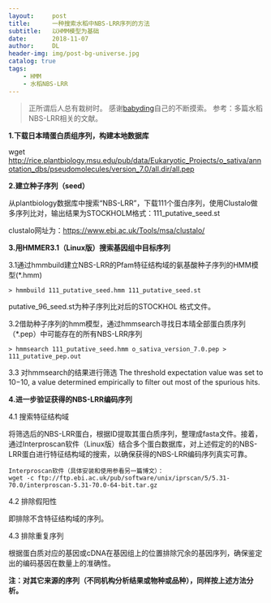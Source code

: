 ```yaml
---
layout:     post
title:      一种搜索水稻中NBS-LRR序列的方法
subtitle:   以HMM模型为基础
date:       2018-11-07
author:     DL
header-img: img/post-bg-universe.jpg
catalog: true
tags:
    - HMM
    - 水稻NBS-LRR
---
```


> 正所谓后人总有栽树时。
> 感谢[babyding](https://babyding.github.io/)自己的不断摸索。
>参考：多篇水稻NBS-LRR相关的文献。


**1.下载日本晴蛋白质组序列，构建本地数据库**

wget http://rice.plantbiology.msu.edu/pub/data/Eukaryotic_Projects/o_sativa/annotation_dbs/pseudomolecules/version_7.0/all.dir/all.pep

**2.建立种子序列（seed）**

从plantbiology数据库中搜索“NBS-LRR”，下载111个蛋白序列，使用Clustalo做多序列比对，输出结果为STOCKHOLM格式：111_putative_seed.st


clustalo网址为：https://www.ebi.ac.uk/Tools/msa/clustalo/

**3.用HMMER3.1（Linux版）搜索基因组中目标序列**

3.1通过hmmbuild建立NBS-LRR的Pfam特征结构域的氨基酸种子序列的HMM模型(*.hmm)
	
	> hmmbuild 111_putative_seed.hmm 111_putative_seed.st
putative_96_seed.st为种子序列比对后的STOCKHOL 格式文件。


3.2借助种子序列的hmm模型，通过hmmsearch寻找日本晴全部蛋白质序列（*.pep）中可能存在的所有NBS-LRR序列
	
	> hmmsearch 111_putative_seed.hmm o_sativa_version_7.0.pep > 111_putative_pep.out

3.3 对hmmsearch的结果进行筛选
	The threshold expectation value was set to 10−10, a value determined empirically to ﬁlter out most of the spurious hits.


**4.进一步验证获得的NBS-LRR编码序列**

4.1 搜索特征结构域

将筛选后的NBS-LRR蛋白，根据ID提取其蛋白质序列，整理成fasta文件。接着，通过Interproscan软件（Linux版）结合多个蛋白数据库，对上述假定的的NBS-LRR蛋白进行特征结构域的搜索，以确保获得的NBS-LRR编码序列真实可靠。

	Interproscan软件（具体安装和使用参看另一篇博文）：	
	wget -c ftp://ftp.ebi.ac.uk/pub/software/unix/iprscan/5/5.31-70.0/interproscan-5.31-70.0-64-bit.tar.gz

4.2 排除假阳性

即排除不含特征结构域的序列。

4.3 排除重复序列

根据蛋白质对应的基因或cDNA在基因组上的位置排除冗余的基因序列，确保鉴定出的编码基因在数量上的准确性。



**注：对其它来源的序列（不同机构分析结果或物种或品种），同样按上述方法分析。**



